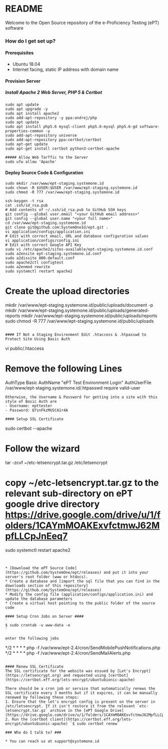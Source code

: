# README #

Welcome to the Open Source repository of the e-Proficiency Testing (ePT) software

### How do I get set up? ###
#### Prerequisites
- Ubuntu 18.04
- Internet facing, static IP address with domain name

#### Provision Server
##### Install Apache 2 Web Server, PHP 5 & Certbot 
```
sudo apt update
sudo apt upgrade -y
sudo apt install apache2
sudo add-apt-repository -y ppa:ondrej/php
sudo apt update
sudo apt install php5.6 mysql-client php5.6-mysql php5.6-gd software-properties-common -y 
sudo add-apt-repository universe
sudo add-apt-repository ppa:certbot/certbot
sudo apt-get update
sudo apt-get install certbot python3-certbot-apache

##### Allow Web Tarffic to the Server
sudo ufw allow 'Apache'
```

#### Deploy Source Code & Configuration
```
sudo mkdir /var/www/ept-staging.systemone.id
sudo chown -R $USER:$USER /var/www/ept-staging.systemone.id
sudo chmod -R 777 /var/www/ept-staging.systemone.id

ssh-keygen -t rsa
cat .ssh/id_rsa.pub
# Add contents of ~/.ssh/id_rsa.pub to GitHub SSH keys
git config --global user.email "<your GitHub email address>"
git config --global user.name "<your full name>"
cd /var/www/ept-staging.systemone.id
git clone git@github.com:SystemOneId/ept.git .
vi application/configs/application.ini
# Edit with correct email, URL and database configuration values
vi application/configs/config.ini
# Edit with correct Google API Key
sudo vi /etc/apache2/sites-available/ept-staging.systemone.id.conf
sudo a2ensite ept-staging.systemone.id.conf
sudo a2dissite 000-default.conf
sudo apache2ctl configtest
sudo a2enmod rewrite
sudo systemctl restart apache2
```

# Create the upload directories
mkdir /var/www/ept-staging.systemone.id/public/uploads/document -p
mkdir /var/www/ept-staging.systemone.id/public/uploads/generated-reports
mkdir /var/www/ept-staging.systemone.id/public/uploads/reports
sudo chmod -R 777 /var/www/ept-staging.systemone.id/public/uploads
```

#### If Not a Staging Environment Edit .htaccess & .htpasswd to Protect Site Using Basic Auth
```
vi public/.htaccess
# Remove the following Lines
AuthType Basic
AuthName "ePT Test Environment Login"
AuthUserFile /var/www/ept-staging.systemone.id/.htpasswd
require valid-user
```
Otherwise, the Username & Password for getting into a site with this style of Basic Auth are
- Username: epttester
- Password: Q7znFkzMUSCA1r4A

#### Setup SSL Certificate
```
sudo certbot --apache
# Follow the wizard
tar -zcvf ~/etc-letsencrypt.tar.gz /etc/letsencrypt
# copy ~/etc-letsencrypt.tar.gz to the relevant sub-directory on ePT google drive directory https://drive.google.com/drive/u/1/folders/1CAYmMOAKExvfctmwJ62MpfLLCpJnEeq7

sudo systemctl restart apache2
```


* [Download the ePT Source Code](https://github.com/SystemOne/ept/releases) and put it into your server's root folder (www or htdocs). 
* Create a database and [import the sql file that you can find in the downloads section of this repository](https://github.com/SystemOne/ept/releases)
* Modify the config file (application/configs/application.ini) and update the database parameters
* Create a virtual host pointing to the public folder of the source code

#### Setup Cron Jobs on Server ####
`
$ sudo crontab -u www-data -e
`

enter the following jobs
```
*/2 * * * * php -f /var/www/ept-2.4/cron/SendMobilePushNotifications.php
*/2 * * * * php -f /var/www/ept-2.4/cron/SendMailAlerts.php
```

#### Renew SSL Certificate
The SSL certificate for the website was essued by [Let's Encrypt](https://letsencrypt.org) and requested using [certbot](https://certbot.eff.org/lets-encrypt/ubuntubionic-apache)

There should be a cron job or service that automatically renews the SSL certificate every 3 months but if it expires, it can be manually renewed by following these steps:
1. Ensure that the let's encrypt config is present on the server in /etc/letsencrypt. If it isn't restore it from the relevant `etc-letsencrypt.tar.gz` archive in the [ePT Google Drive](https://drive.google.com/drive/u/1/folders/1CAYmMOAKExvfctmwJ62MpfLLCpJnEeq7)
2. Run the [certbot client](https://certbot.eff.org/lets-encrypt/ubuntubionic-apache) `$ sudo certbot renew`

### Who do I talk to? ###

* You can reach us at support@systemone.id
